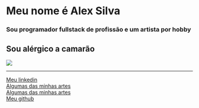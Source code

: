 <h1>Meu nome é Alex Silva</h1>
<h3>Sou programador fullstack de profissão e um artista por hobby</h3>


## Sou alérgico a camarão
![](https://alex3aguiar.github.io/alex3aguiar/camarao.jpeg)


<hr>
<a href="https://www.linkedin.com/in/alex3aguiar/">Meu linkedin</a>
<br>
<a href="https://github.com/alex3aguiar/alex3aguiar/blob/main/arts.md">Algumas das minhas artes</a>
<br>
<a href="https://github.com/alex3aguiar/alex3aguiar/blob/main/comandos-que-eu-sempre-esqueço-e-preciso-de-um-lugar-pra-consultar.md">Algumas das minhas artes</a>
<br>
<a href="https://github.com/alex3aguiar">Meu github</a>
